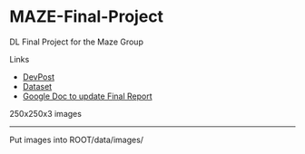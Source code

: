 # MAZE-Final-Project
DL Final Project for the Maze Group

Links
- [DevPost](https://devpost.com/software/501469)
- [Dataset](https://www.kaggle.com/datasets/andrewmvd/bone-marrow-cell-classification)
- [Google Doc to update Final Report](https://docs.google.com/document/d/1PZPSQb8cUth5747BDtp8GMGg5SLp_pB95pmX9Eyqa8c/edit)

250x250x3 images

----

Put images into ROOT/data/images/
